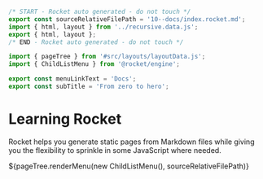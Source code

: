 ```js server
/* START - Rocket auto generated - do not touch */
export const sourceRelativeFilePath = '10--docs/index.rocket.md';
import { html, layout } from '../recursive.data.js';
export { html, layout };
/* END - Rocket auto generated - do not touch */

import { pageTree } from '#src/layouts/layoutData.js';
import { ChildListMenu } from '@rocket/engine';

export const menuLinkText = 'Docs';
export const subTitle = 'From zero to hero';
```

# Learning Rocket

Rocket helps you generate static pages from Markdown files while giving you the flexibility to sprinkle in some JavaScript where needed.

<div>${pageTree.renderMenu(new ChildListMenu(), sourceRelativeFilePath)}</div>

